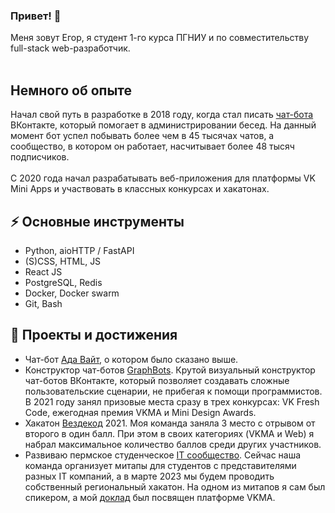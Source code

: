 ### Привет! 👋
Меня зовут Егор, я студент 1-го курса ПГНИУ и по совместительству full-stack web-разработчик.<br><br>

## Немного об опыте
Начал свой путь в разработке в 2018 году, когда стал писать [чат-бота](https:/vk.com/aurapy) ВКонтакте, который помогает в администрировании бесед. На данный момент бот успел побывать более чем в 45 тысячах чатов, а сообщество, в котором он работает, насчитывает более 48 тысяч подписчиков.<br><br>
C 2020 года начал разрабатывать веб-приложения для платформы VK Mini Apps и участвовать в классных конкурсах и хакатонах.

## ⚡ Основные инструменты
* Python, aioHTTP / FastAPI
* (S)CSS, HTML, JS
* React JS
* PostgreSQL, Redis
* Docker, Docker swarm
* Git, Bash

## 🔭 Проекты и достижения
* Чат-бот [Ада Вайт](https:/vk.com/aurapy), о котором было сказано выше. 
* Конструктор чат-ботов [GraphBots](https://graphbots_app). Крутой визуальный конструктор чат-ботов ВКонтакте, который позволяет создавать сложные пользовательские сценарии, не прибегая к помощи программистов. В 2021 году занял призовые места сразу в трех конкурсах: VK Fresh Code, ежегодная премия VKMA и Mini Design Awards.
* Хакатон [Вездекод](https://vk.cc/clLZvN) 2021. Моя команда заняла 3 место с отрывом от второго в один балл. При этом в своих категориях (VKMA и Web) я набрал максимальное количество баллов среди других участников.
* Развиваю пермское студенческое [IT сообщество](https://vk.com/student_it_community). Сейчас наша команда организует митапы для студентов с представителями разных IT компаний, а в марте 2023 мы будем проводить собственный региональный хакатон. На одном из митапов я сам был спикером, а мой [доклад](https://vk.cc/clLYUq) был посвящен платформе VKMA.



<!--
**Mkolba/Mkolba** is a ✨ _special_ ✨ repository because its `README.md` (this file) appears on your GitHub profile.

Here are some ideas to get you started:

- 🔭 I’m currently working on ...
- 🌱 I’m currently learning ...
- 👯 I’m looking to collaborate on ...
- 🤔 I’m looking for help with ...
- 💬 Ask me about ...
- 📫 How to reach me: ...
- 😄 Pronouns: ...
- ⚡ Fun fact: ...
-->
